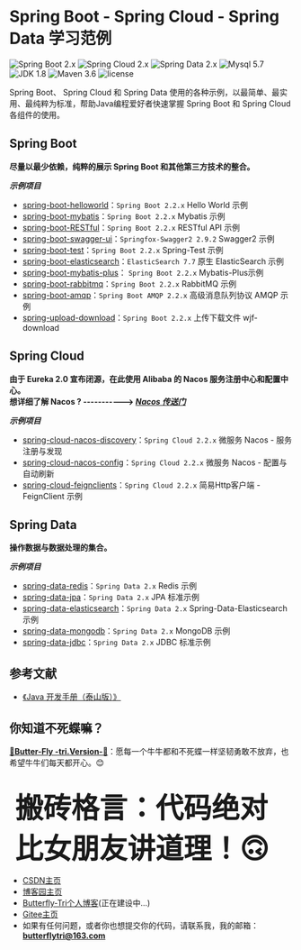 # Spring Boot - Spring Cloud - Spring Data 学习范例

![Spring Boot 2.x](https://img.shields.io/badge/Spring%20Boot-2.x-brightgreen.svg)
![Spring Cloud 2.x](https://img.shields.io/badge/Spring%20Cloud-2.x-orangered.svg)
![Spring Data 2.x](https://img.shields.io/badge/Spring%20Data-2.x-orange.svg)
![Mysql 5.7](https://img.shields.io/badge/Mysql-5.7.30-blue.svg)
![JDK 1.8](https://img.shields.io/badge/JDK-1.8-brightgreen.svg)
![Maven 3.6](https://img.shields.io/badge/Maven-3.6.3-yellowgreen.svg)
![license](https://img.shields.io/badge/License-Apache--2.0-blue.svg)

Spring Boot、 Spring Cloud 和 Spring Data 使用的各种示例，以最简单、最实用、最纯粹为标准，帮助Java编程爱好者快速掌握 Spring Boot 和 Spring Cloud 各组件的使用。

## Spring Boot
**尽量以最少依赖，纯粹的展示 Spring Boot 和其他第三方技术的整合。**

***示例项目***
- [spring-boot-helloworld](https://github.com/Butterfly-Tri/Spring-Family-Examples/tree/master/Spring-Boot/spring-boot-helloworld)：`Spring Boot 2.2.x`  Hello World 示例
- [spring-boot-mybatis](https://github.com/Butterfly-Tri/Spring-Family-Examples/tree/master/Spring-Boot/spring-boot-mybatis)：`Spring Boot 2.2.x`  Mybatis 示例
- [spring-boot-RESTful](https://github.com/Butterfly-Tri/Spring-Family-Examples/tree/master/Spring-Boot/spring-boot-RESTful)：`Spring Boot 2.2.x`  RESTful API 示例
- [spring-boot-swagger-ui](https://github.com/Butterfly-Tri/Spring-Family-Examples/tree/master/Spring-Boot/spring-boot-swagger-ui)：`Springfox-Swagger2 2.9.2` Swagger2 示例
- [spring-boot-test](https://github.com/Butterfly-Tri/Spring-Family-Examples/tree/master/Spring-Boot/spring-boot-test)：`Spring Boot 2.2.x` Spring-Test 示例
- [spring-boot-elasticsearch](https://github.com/Butterfly-Tri/Spring-Family-Examples/tree/master/Spring-Boot/spring-boot-elasticsearch)：`ElasticSearch 7.7` 原生 ElasticSearch 示例
- [spring-boot-mybatis-plus](https://github.com/Butterfly-Tri/Spring-Family-Examples/tree/master/Spring-Boot/spring-boot-mybatis-plus)： `Spring Boot 2.2.x` Mybatis-Plus示例
- [spring-boot-rabbitmq](https://github.com/Butterfly-Tri/Spring-Family-Examples/tree/master/Spring-Boot/spring-boot-rabbitmq)：`Spring Boot 2.2.x` RabbitMQ 示例
- [spring-boot-amqp](https://github.com/Butterfly-Tri/Spring-Family-Examples/tree/master/Spring-Boot/spring-boot-amqp)：`Spring Boot AMQP 2.2.x` 高级消息队列协议 AMQP 示例
- [spring-upload-download](https://github.com/Butterfly-Tri/Spring-Family-Examples/tree/master/Spring-Boot/spring-upload-download)：`Spring Boot 2.2.x` 上传下载文件 wjf-download

## Spring Cloud
**由于 Eureka 2.0 宣布闭源，在此使用 Alibaba 的 Nacos 服务注册中心和配置中心。** </br>
**想详细了解 Nacos ? -----------> [*Nacos 传送门*](https://nacos.io)**

***示例项目***
- [spring-cloud-nacos-discovery](https://github.com/Butterfly-Tri/Spring-Family-Examples/tree/master/Spring-Cloud/spring-cloud-nacos-discovery)：`Spring Cloud 2.2.x` 微服务 Nacos - 服务注册与发现
- [spring-cloud-nacos-config](https://github.com/Butterfly-Tri/Spring-Family-Examples/tree/master/Spring-Cloud/spring-cloud-nacos-config)：`Spring Cloud 2.2.x` 微服务 Nacos - 配置与自动刷新
- [spring-cloud-feignclients](https://github.com/Butterfly-Tri/Spring-Family-Examples/tree/master/Spring-Cloud/spring-cloud-feignclients)：`Spring Cloud 2.2.x` 简易Http客户端 - FeignClient 示例

## Spring Data
**操作数据与数据处理的集合。**

***示例项目***
- [spring-data-redis](https://github.com/Butterfly-Tri/Spring-Family-Examples/tree/master/Spring-Data/spring-data-redis)：`Spring Data 2.x` Redis 示例
- [spring-data-jpa](https://github.com/Butterfly-Tri/Spring-Family-Examples/tree/master/Spring-Data/spring-data-jpa)：`Spring Data 2.x` JPA 标准示例
- [spring-data-elasticsearch](https://github.com/Butterfly-Tri/Spring-Family-Examples/tree/master/Spring-Data/spring-data-elasticsearch)：`Spring Data 2.x` Spring-Data-Elasticsearch 示例
- [spring-data-mongodb](https://github.com/Butterfly-Tri/Spring-Family-Examples/tree/master/Spring-Data/spring-data-mongodb)：`Spring Data 2.x` MongoDB 示例
- [spring-data-jdbc](https://github.com/Butterfly-Tri/Spring-Family-Examples/tree/master/Spring-Data/spring-data-jdbc)：`Spring Data 2.x` JDBC 标准示例

## 参考文献
- [《Java 开发手册（泰山版）》](https://developer.aliyun.com/topic/download?id=12)

## 你知道不死蝶嘛？
[**📀Butter-Fly -tri.Version-🎸**](https://music.163.com/#/song?id=37095476)：愿每一个牛牛都和不死蝶一样坚韧勇敢不放弃，也希望牛牛们每天都开心。😊 </br>
  &nbsp;&nbsp;&nbsp;&nbsp;**<div style="margin-left: 10px; font-size: 50px;">搬砖格言：代码绝对比女朋友讲道理！🙃</div>**
- [CSDN主页](https://me.csdn.net/m0_47870360/)
- [博客园主页](https://www.cnblogs.com/Butterfly-Tri/)
- [Butterfly-Tri个人博客](https://butterflytri.com/)(正在建设中...)
- [Gitee主页](https://gitee.com/Butterfly-Tri)
- 如果有任何问题，或者你也想提交你的代码，请联系我，我的邮箱：**butterflytri@163.com**
